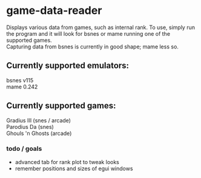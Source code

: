 # game-data-reader
Displays various data from games, such as internal rank. To use, simply run the program and it will look for bsnes or mame running one of the supported games.  
Capturing data from bsnes is currently in good shape; mame less so.  

## Currently supported emulators:
bsnes v115  
mame 0.242

## Currently supported games:
Gradius III (snes / arcade)  
Parodius Da (snes)  
Ghouls 'n Ghosts (arcade)  

### todo / goals
- advanced tab for rank plot to tweak looks  
- remember positions and sizes of egui windows  
